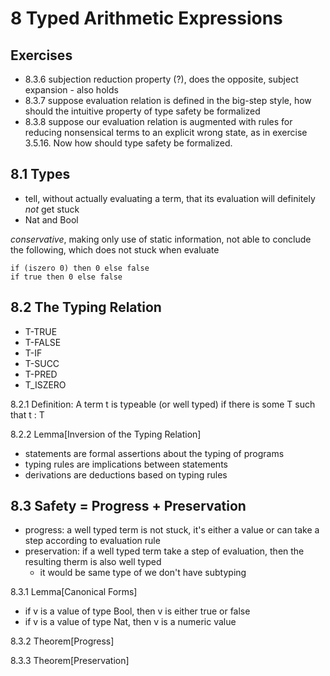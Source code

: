 # 8 Typed Arithmetic Expressions

## Exercises

- 8.3.6 subjection reduction property (?), does the opposite, subject expansion - also holds
- 8.3.7 suppose evaluation relation is defined in the big-step style, how should the intuitive property of type safety be formalized
- 8.3.8 suppose our evaluation relation is augmented with rules for reducing nonsensical terms to an explicit wrong state, as in exercise 3.5.16. Now how should type safety be formalized.

## 8.1 Types

- tell, without actually evaluating a term, that its evaluation will definitely *not* get stuck
- Nat and Bool

*conservative*, making only use of static information, not able to conclude the following, which does not stuck when evaluate

````
if (iszero 0) then 0 else false
if true then 0 else false
````

## 8.2 The Typing Relation

- T-TRUE
- T-FALSE
- T-IF
- T-SUCC
- T-PRED
- T_ISZERO

8.2.1 Definition: A term t is typeable (or well typed) if there is some T such that t : T

8.2.2 Lemma[Inversion of the Typing Relation]

- statements are formal assertions about the typing of programs
- typing rules are implications between statements
- derivations are deductions based on typing rules

## 8.3 Safety = Progress + Preservation

- progress: a well typed term is not stuck, it's either a value or can take a step according to evaluation rule
- preservation: if a well typed term take a step of evaluation, then the resulting therm is also well typed
  - it would be same type of we don't have subtyping

8.3.1 Lemma[Canonical Forms]

- if v is a value of type Bool, then v is either true or false
- if v is a value of type Nat, then v is a numeric value

8.3.2 Theorem[Progress]

8.3.3 Theorem[Preservation]
